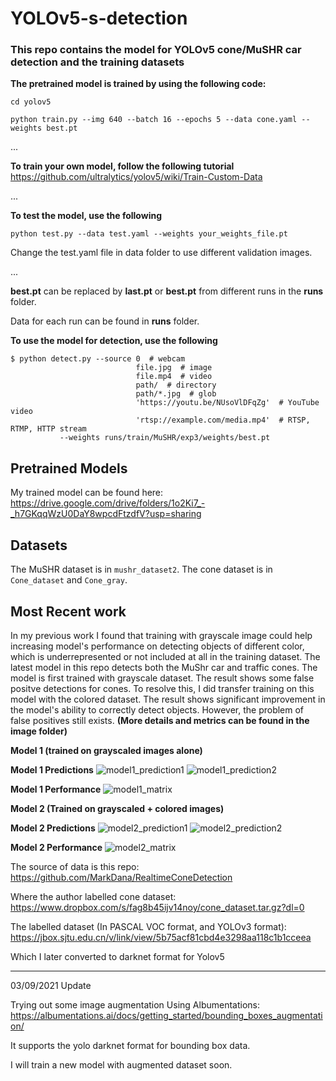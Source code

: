 # YOLOv5-s-detection


### This repo contains the model for YOLOv5 cone/MuSHR car detection and the training datasets


**The pretrained model is trained by using the following code:**

```
cd yolov5

python train.py --img 640 --batch 16 --epochs 5 --data cone.yaml --weights best.pt

```
...

**To train your own model, follow the following tutorial**
https://github.com/ultralytics/yolov5/wiki/Train-Custom-Data

...

**To test the model, use the following**

```
python test.py --data test.yaml --weights your_weights_file.pt
```

Change the test.yaml file in data folder to use different validation images.

...

**best.pt** can be replaced by **last.pt** or **best.pt** from different runs in the **runs** folder.

Data for each run can be found in **runs** folder.

**To use the model for detection, use the following**

```
$ python detect.py --source 0  # webcam
                            file.jpg  # image 
                            file.mp4  # video
                            path/  # directory
                            path/*.jpg  # glob
                            'https://youtu.be/NUsoVlDFqZg'  # YouTube video
                            'rtsp://example.com/media.mp4'  # RTSP, RTMP, HTTP stream
		   --weights runs/train/MuSHR/exp3/weights/best.pt
```

## Pretrained Models
My trained model can be found here: 
https://drive.google.com/drive/folders/1o2Ki7_-_h7GKqqWzU0DaY8wpcdFtzdfV?usp=sharing

## Datasets
The MuSHR dataset is in ```mushr_dataset2```.
The cone dataset is in ```Cone_dataset``` and ```Cone_gray```.


## Most Recent work

In my previous work I found that training with grayscale image could help increasing model's performance on detecting objects of different color, which is underrepresented or not included at all in the training dataset. The latest model in this repo detects both the MuShr car and traffic cones. The model is first trained with grayscale dataset. The result shows some false positve detections for cones. To resolve this, I did transfer training on this model with the colored dataset. The result shows significant improvement in the model's ability to correctly detect objects. However, the problem of false positives still exists. **(More details and metrics can be found in the image folder)**

**Model 1 (trained on grayscaled images alone)**

**Model 1 Predictions**
![model1_prediction1](images/model_gray/test_batch0_pred.jpg)
![model1_prediction2](images/model_gray/test_batch1_pred.jpg)

**Model 1 Performance**
![model1_matrix](images/model_gray/confusion_matrix.png)

**Model 2 (Trained on grayscaled + colored images)**

**Model 2 Predictions**
![model2_prediction1](images/model_gray+color/test_batch0_pred.jpg)
![model2_prediction2](images/model_gray+color/test_batch1_pred.jpg)

**Model 2 Performance**
![model2_matrix](images/model_gray+color/confusion_matrix.png)


The source of data is this repo:
	https://github.com/MarkDana/RealtimeConeDetection

Where the author labelled cone dataset: 
	https://www.dropbox.com/s/fag8b45ijv14noy/cone_dataset.tar.gz?dl=0

The labelled dataset (In PASCAL VOC format, and YOLOv3 format):
	https://jbox.sjtu.edu.cn/v/link/view/5b75acf81cbd4e3298aa118c1b1cceea

Which I later converted to darknet format for Yolov5



------------------------------------------------------------------------

03/09/2021 Update

Trying out some image augmentation Using Albumentations: https://albumentations.ai/docs/getting_started/bounding_boxes_augmentation/

It supports the yolo darknet format for bounding box data.

I will train a new model with augmented dataset soon.



